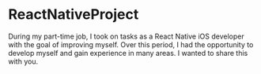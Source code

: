 # ReactNativeProject
During my part-time job, I took on tasks as a React Native iOS developer with the goal of improving myself. Over this period, I had the opportunity to develop myself and gain experience in many areas. I wanted to share this with you.
